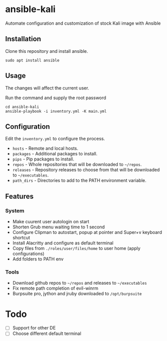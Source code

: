 
# ansible-kali

Automate configuration and customization of stock Kali image with Ansible


## Installation

Clone this repository and install ansible.
```shell
sudo apt install ansible 
```


## Usage

The changes will affect the current user.

Run the command and supply the root password
```shell
cd ansible-kali
ansible-playbook -i inventory.yml -K main.yml
```

## Configuration

Edit the ```inventory.yml``` to configure the process. 

* ```hosts``` - Remote and local hosts.
* ```packages``` - Additional packages to install.
* ```pips``` - Pip packages to install.
* ```repos``` - Whole repositories that will be downloaded to ```~/repos```.
* ```releases``` - Repository releases to choose from that will be downloaded to ```~/executables```.
* ```path_dirs``` - Directories to add to the PATH environment variable.

## Features

### System

- Make cuurent user autologin on start
- Shorten Grub menu waiting time to 1 second
- Configure Clipman to autostart, popup at pointer and Super+v keyboard shortcut
- Install Alacritty and configure as default terminal
- Copy files from ```./roles/user/files/home``` to user home (apply configurations)
- Add folders to PATH env


### Tools
- Download github repos to ```~/repos``` and releases to ```~/executables```
- Fix remote path completion of evil-winrm
- Burpsuite pro, jython and jruby downloaded to ```/opt/burpsuite```

# Todo
- [ ] Support for other DE
- [ ] Choose different default terminal